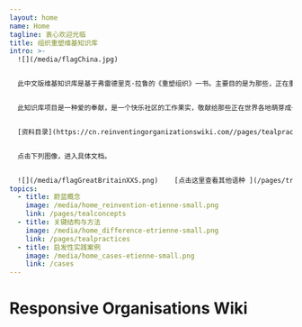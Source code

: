 ```yaml
---
layout: home
name: Home
tagline: 衷心欢迎光临
title: 组织重塑维基知识库
intro: >-
  ![](/media/flagChina.jpg)


  此中文版维基知识库是基于弗雷德里克·拉鲁的《重塑组织》一书。主要目的是为那些，正在重塑自己的组织，在提升组织管理水平的实践中寻找灵感的领导者，奉献一个实践指南。


  此知识库项目是一种爱的奉献，是一个快乐社区的工作果实，敬献给那些正在世界各地萌芽成长的充满生命激情的蔚蓝组织。真心邀请您[点击此处加入我们](https://cn--reinventingorganizations-wiki.netlify.app/pages/how-can-you-contribute/)，为这个维基知识库添加案例和洞见。


  [资料目录](https://cn.reinventingorganizationswiki.com//pages/tealpractices/)


  点击下列图像，进入具体文档。


  ![](/media/flagGreatBritainXXS.png)    [点击这里查看其他语种 ](/pages/translations) 进入知识库的其他语言页面（英文，匈牙利和西班牙语已经完成--俄文和法文构建中）
topics:
  - title: 蔚蓝概念
    image: /media/home_reinvention-etienne-small.png
    link: /pages/tealconcepts
  - title: 关键结构与方法
    image: /media/home_difference-etrienne-small.png
    link: /pages/tealpractices
  - title: 启发性实践案例
    image: /media/home_cases-etienne-small.png
    link: /cases
---
```


# Responsive Organisations Wiki
